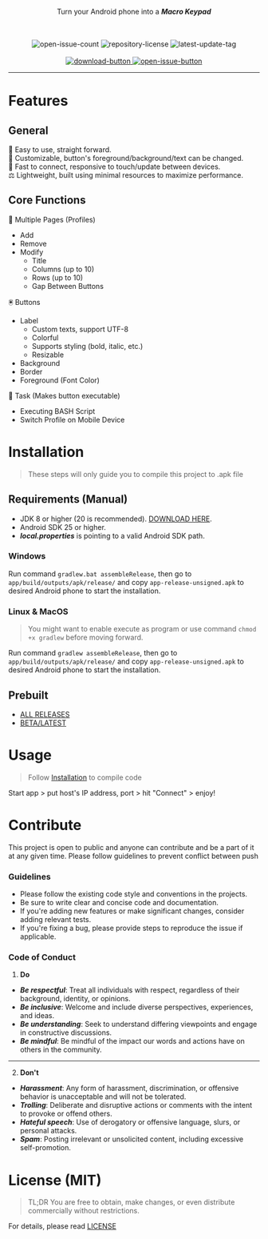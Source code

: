 <div align="center">
  <p>Turn your Android phone into a <b><i>Macro Keypad</i></b></p>
  <br><br>
  <div class="code-related-badges">
    <picture>
      <img src="https://custom-icon-badges.demolab.com/github/issues-raw/knighthat/InteractiveDeck-Android?logo=issue" alt="open-issue-count">
    </picture>
    <picture>
      <img src="https://custom-icon-badges.demolab.com/github/license/knighthat/InteractiveDeck-Android?logo=law" alt="repository-license">
    </picture>
    <picture>
      <img src="https://custom-icon-badges.demolab.com/github/v/tag/knighthat/InteractiveDeck-Android?logo=tag&logoColor=white" alt="latest-update-tag">
    </picture>
  </div>
  <br>
  <div class="external-links">
    <a href="https://github.com/knighthat/InteractiveDeck-Android/releases">
        <img src="https://custom-icon-badges.demolab.com/badge/-Download-28a745?style=for-the-badge&logo=download&logoColor=white" alt="download-button">
    </a>
    <a href="https://github.com/knighthat/InteractiveDeck-Android/issues">
      <img src="https://custom-icon-badges.demolab.com/badge/-Open%20Issue-6f42c1?style=for-the-badge&logoColor=white&logo=issue-opened" alt="open-issue-button">
    </a>
  </div>
</div>

---

# Features

## General

🎯 Easy to use, straight forward.<br>
🔲 Customizable, button's foreground/background/text can be changed.<br>
🚀 Fast to connect, responsive to touch/update between devices.<br>
⚖️ Lightweight, built using minimal resources to maximize performance.

## Core Functions

📑 Multiple Pages (Profiles)

- Add
- Remove
- Modify
    - Title
    - Columns (up to 10)
    - Rows (up to 10)
    - Gap Between Buttons

🖲️ Buttons

- Label
    - Custom texts, support UTF-8
    - Colorful
    - Supports styling (bold, italic, etc.)
    - Resizable
- Background
- Border
- Foreground (Font Color)

:memo: Task (Makes button executable)

- Executing BASH Script
- Switch Profile on Mobile Device

# Installation

> These steps will only guide you to compile this project to .apk file

## Requirements (Manual)

- JDK 8 or higher (20 is recommended). [DOWNLOAD HERE](https://jdk.java.net/20/).
- Android SDK 25 or higher.
- **_local.properties_** is pointing to a valid Android SDK path.

### Windows

Run command `gradlew.bat assembleRelease`, then go to `app/build/outputs/apk/release/` and copy `app-release-unsigned.apk` to desired Android phone to start the installation.

### Linux & MacOS

> You might want to enable execute as program or use command `chmod +x gradlew` before moving forward.

Run command `gradlew assembleRelease`, then go to `app/build/outputs/apk/release/` and copy `app-release-unsigned.apk` to desired Android phone to start the installation.

## Prebuilt

- [ALL RELEASES](https://github.com/knighthat/InteractiveDeck-Android/releases)
- [BETA/LATEST](https://github.com/knighthat/InteractiveDeck-Android/releases/tag/beta)

# Usage

> Follow [Installation](#installation) to compile code

Start app > put host's IP address, port > hit "Connect" > enjoy!

# Contribute

This project is open to public and anyone can contribute and be a part of it at any given time.
Please follow guidelines to prevent conflict between push

### Guidelines

* Please follow the existing code style and conventions in the projects.
* Be sure to write clear and concise code and documentation.
* If you're adding new features or make significant changes, consider adding relevant tests.
* If you're fixing a bug, please provide steps to reproduce the issue if applicable.

### Code of Conduct

1. **Do**

* **_Be respectful_**: Treat all individuals with respect, regardless of their background, identity, or opinions.
* **_Be inclusive_**: Welcome and include diverse perspectives, experiences, and ideas.
* **_Be understanding_**: Seek to understand differing viewpoints and engage in constructive discussions.
* **_Be mindful_**: Be mindful of the impact our words and actions have on others in the community.

---

2. **Don't**

* **_Harassment_**: Any form of harassment, discrimination, or offensive behavior is unacceptable and will not be tolerated.
* **_Trolling_**: Deliberate and disruptive actions or comments with the intent to provoke or offend others.
* **_Hateful speech_**: Use of derogatory or offensive language, slurs, or personal attacks.
* **_Spam_**: Posting irrelevant or unsolicited content, including excessive self-promotion.

# License (MIT)

> TL;DR You are free to obtain, make changes, or even distribute commercially without restrictions.

For details, please read [LICENSE](LICENSE.md)
